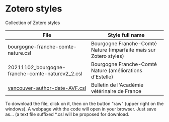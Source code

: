 # Zotero styles
 Collection of Zotero styles

| File | Style full name |
| --- | --- |
| bourgogne-franche-comte-nature.csl | Bourgogne Franche-Comté Nature (imparfaite mais sur Zotero styles)|
| 20211102_bourgogne-franche-comte-naturev2_2.csl | Bourgogne Franche-Comté Nature (améliorations d'Estelle) |
| [vancouver-author-date-AVF.csl](https://github.com/pgiraudoux/Zotero-styles-PG/blob/master/vancouver-author-date-AVF.csl) | Bulletin de l'Académie vétérinaire de France |

To download the file, click on it, then on the button "raw" (upper right on the windows). A webpage with the code will open in your browser. Just save as... (a text file suffixed *.csl will be proposed for download.

